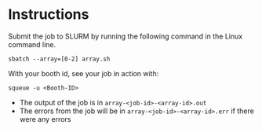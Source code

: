 # Instructions

Submit the job to SLURM by running the following command in the Linux command line.

```
sbatch --array=[0-2] array.sh
```

With your booth id, see your job in action with:

```
squeue -u <Booth-ID>
```

- The output of the job is in `array-<job-id>-<array-id>.out`
- The errors from the job will be in `array-<job-id>-<array-id>.err` if there were any errors
